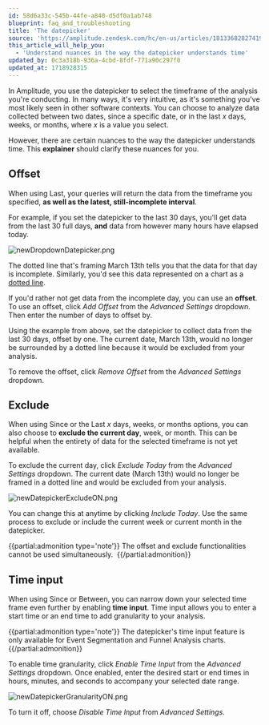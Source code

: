 ```yaml
---
id: 58d6a33c-545b-44fe-a840-d5df0a1ab748
blueprint: faq_and_troubleshooting
title: 'The datepicker'
source: 'https://amplitude.zendesk.com/hc/en-us/articles/18133682827419'
this_article_will_help_you:
  - 'Understand nuances in the way the datepicker understands time'
updated_by: 0c3a318b-936a-4cbd-8fdf-771a90c297f0
updated_at: 1718928315
---
```

In Amplitude, you use the datepicker to select the timeframe of the analysis you're conducting. In many ways, it's very intuitive, as it's something you've most likely seen in other software contexts. You can choose to analyze data collected between two dates, since a specific date, or in the last *x* days, weeks, or months, where *x* is a value you select. 

However, there are certain nuances to the way the datepicker understands time. This **explainer** should clarify these nuances for you.

## Offset

When using Last, your queries will return the data from the timeframe you specified, **as well as the latest, still-incomplete interval**.

For example, if you set the datepicker to the last 30 days, you'll get data from the last 30 full days, **and** data from however many hours have elapsed today. 

![newDropdownDatepicker.png](/docs/output/img/faq/newdropdowndatepicker-png.png)

The dotted line that's framing March 13th tells you that the data for that day is incomplete. Similarly, you'd see this data represented on a chart as a [dotted line](/docs/faq/the-dotted-line-in-amplitude-charts).

If you'd rather not get data from the incomplete day, you can use an **offset**. To use an offset, click *Add Offset* from the *Advanced Settings* dropdown. Then enter the number of days to offset by.

Using the example from above, set the datepicker to collect data from the last 30 days, offset by one. The current date, March 13th, would no longer be surrounded by a dotted line because it would be excluded from your analysis.

To remove the offset, click *Remove Offset* from the *Advanced Settings* dropdown. 

## Exclude

When using Since or the Last *x* days, weeks, or months options, you can also choose to **exclude the current day**, week, or month. This can be helpful when the entirety of data for the selected timeframe is not yet available. 

To exclude the current day, click *Exclude Today* from the *Advanced Settings* dropdown. The current date (March 13th) would no longer be framed in a dotted line and would be excluded from your analysis. 

![newDatepickerExcludeON.png](/docs/output/img/faq/newdatepickerexcludeon-png.png)

You can change this at anytime by clicking *Include Today*. Use the same process to exclude or include the current week or current month in the datepicker.

{{partial:admonition type='note'}}
 The offset and exclude functionalities cannot be used simultaneously. 
{{/partial:admonition}}

## Time input

When using Since or Between, you can narrow down your selected time frame even further by enabling **time input**. Time input allows you to enter a start time or an end time to add granularity to your analysis. 

{{partial:admonition type='note'}}
 The datepicker's time input feature is only available for Event Segmentation and Funnel Analysis charts.
{{/partial:admonition}}

To enable time granularity, click *Enable Time Input* from the *Advanced Settings* dropdown. Once enabled, enter the desired start or end times in hours, minutes, and seconds to accompany your selected date range.

![newDatepickerGranularityON.png](/docs/output/img/faq/newdatepickergranularityon-png.png)

To turn it off, choose *Disable Time Input* from *Advanced Settings*.